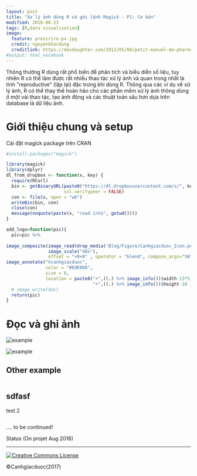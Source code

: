 ```yaml
---
layout: post
title: "Xử lý ảnh dùng R và gói lệnh Magick - P1: Cơ bản"
modified: 2018-08-23
tags: [R,data visualisation]
image:
  feature: prescrire-pv.jpg
  credit: nguyenkhacdung
  creditlink: https://desdaughter.com/2013/05/08/petit-manuel-de-pharmacovigilance-et-pharmacologie-clinique-sur-les-effets-nocifs-des-medicaments/
#output: html_notebook
---
```


Thông thường R dùng rất phổ biến để phân tích và biểu diễn số liệu, tuy nhiên R có thể làm được rất nhiều thao tác xử lý ảnh và quan trong nhất là tính "reproductive" (lặp lại) đặc trưng khi dùng R. Thông qua các ví dụ về xử lý ảnh, R có thể thay thế hoàn hảo cho các phần mềm xử lý ảnh thông dùng ở một vài thao tác, tạo ảnh động và các thuật toán sâu hơn dựa trên database là dữ liệu ảnh.

# Giới thiệu chung và setup 

Cài đặt magick package trên CRAN 


```r
#install.packages("magick")

library(magick)
library(dplyr)
dl_from_dropbox <- function(x, key) {
  require(RCurl)
  bin <- getBinaryURL(paste0("https://dl.dropboxusercontent.com/s/", key, "/", x),
                      ssl.verifypeer = FALSE)
  con <- file(x, open = "wb")
  writeBin(bin, con)
  close(con)
  message(noquote(paste(x, "read into", getwd())))                        
}

add_logo=function(pic){
  pic=pic %>% 
  
image_composite(image_read(drop_media('Blog/Figure/Canhgiacduoc_Icon.png')$link) %>%
                image_scale("40x"),
                offset = "+0+0" , operator = "blend", compose_args="50") %>% 
image_annotate("©canhgiacduoc", 
               color = "#69E0D8", 
               size = 8,
               location = paste0("+",((.) %>% image_info())$width-13*5,
                                 "+",((.) %>% image_info())$height-18 ))
  # image_write(doc)
  return(pic)
}
```




# Đọc và ghi ảnh



![example](https://dl.dropboxusercontent.com/apitl/1/AABk7mjfiLLlO4ruWEJU7MTiHdBvnCxOZ3IUSjRwaK5A_5tgdgbunvsu7Y9cRu-P8G5wuSitjCOEg5V6pn2L-7v6tRXvxWM8eH3d6UUa3qXbz7LM5MqRKRL3ei3Y2PWwE4D7Z_dh4nML-fl5AFlli-LmmPmjmRuuyvZnIXm-SUZzs_KviVQHmO-wTQc_5wQLXjTiZ5xeX9DBgNdOgx3EJNqu3NbpIg6zE2-QjSMdPAX3NRaplVUs2tAc26pl3NoC3peBZOzeSt62SN0lt39Z_I6Q)

![example](https://www.dropbox.com/s/fcs6ogrpsbrx392/Canhgiacduoc_Icon.png?dl=0)

## Other example 


<figure>
	<a href="https://www.dropbox.com/s/fcs6ogrpsbrx392/Canhgiacduoc_Icon.png?dl=0"><img src="https://www.dropbox.com/s/fcs6ogrpsbrx392/Canhgiacduoc_Icon.png?dl=0" alt=""></a>
</figure>

## sdfasf
 
test 2

<figure>
	<a href="https://dl.dropboxusercontent.com/apitl/1/AABk7mjfiLLlO4ruWEJU7MTiHdBvnCxOZ3IUSjRwaK5A_5tgdgbunvsu7Y9cRu-P8G5wuSitjCOEg5V6pn2L-7v6tRXvxWM8eH3d6UUa3qXbz7LM5MqRKRL3ei3Y2PWwE4D7Z_dh4nML-fl5AFlli-LmmPmjmRuuyvZnIXm-SUZzs_KviVQHmO-wTQc_5wQLXjTiZ5xeX9DBgNdOgx3EJNqu3NbpIg6zE2-QjSMdPAX3NRaplVUs2tAc26pl3NoC3peBZOzeSt62SN0lt39Z_I6Q"><img src="https://dl.dropboxusercontent.com/apitl/1/AABk7mjfiLLlO4ruWEJU7MTiHdBvnCxOZ3IUSjRwaK5A_5tgdgbunvsu7Y9cRu-P8G5wuSitjCOEg5V6pn2L-7v6tRXvxWM8eH3d6UUa3qXbz7LM5MqRKRL3ei3Y2PWwE4D7Z_dh4nML-fl5AFlli-LmmPmjmRuuyvZnIXm-SUZzs_KviVQHmO-wTQc_5wQLXjTiZ5xeX9DBgNdOgx3EJNqu3NbpIg6zE2-QjSMdPAX3NRaplVUs2tAc26pl3NoC3peBZOzeSt62SN0lt39Z_I6Q" alt=""></a>
</figure>


.... to be continued!

                        
Status (On projet Aug 2018) 


---
<a rel="license" href="http://creativecommons.org/licenses/by-nc-sa/4.0/"><img alt="Creative Commons License" style="border-width:0" src="https://i.creativecommons.org/l/by-nc-sa/4.0/88x31.png" /></a> 

©Canhgiacduoc(2017)





